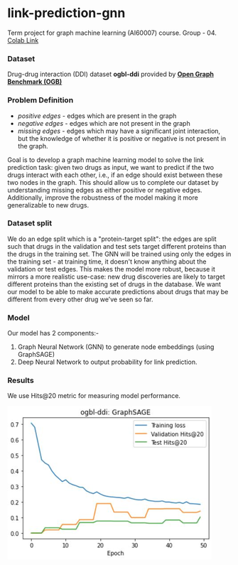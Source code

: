 # link-prediction-gnn
Term project for graph machine learning (AI60007) course. Group - 04. [Colab Link](https://colab.research.google.com/drive/1xNihZALJrhtnuu1YhWTAgFkRp8o4er87?usp=sharing)

### Dataset
Drug-drug interaction (DDI) dataset **ogbl-ddi** provided by **[Open Graph Benchmark (OGB)](https://ogb.stanford.edu/)**

### Problem Definition
* *positive edges* - edges which are present in the graph
* *negative edges* - edges which are not present in the graph
* *missing edges* - edges which may have a significant joint interaction, but the knowledge of whether it is positive or negative is not present in the graph.

Goal is to develop a graph machine learning model to solve the link prediction task: given two drugs as input, we want to predict if the two drugs interact with each other, i.e., if an edge should exist between these two nodes in the graph. This should allow us to complete our dataset by understanding missing edges as either positive or negative edges. Additionally, improve the robustness of the model making it more generalizable to new drugs.

### Dataset split
We do an edge split which is a "protein-target split": the edges are split such that drugs in the validation and test sets target different proteins than the drugs in the training set. The GNN will be trained using only the edges in the training set - at training time, it doesn't know anything about the validation or test edges. This makes the model more robust,  because it mirrors a more realistic use-case: new drug discoveries are likely to target different proteins than the existing set of drugs in the database. We want our model to be able to make accurate predictions about drugs that may be different from every other drug we’ve seen so far.

### Model
Our model has 2 components:-
1. Graph Neural Network (GNN) to generate node embeddings (using GraphSAGE)
2. Deep Neural Network to output probability for link prediction.

### Results
We use Hits@20 metric for measuring model performance.

![results](/images/results.JPG)

